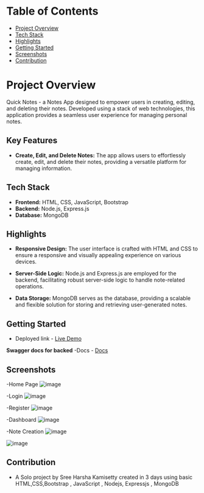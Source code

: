 
# Table of Contents 
- [Project Overview](#project-overview)
- [Tech Stack](#tech-stack)
- [Highlights](#highlights)
- [Getting Started](#getting-started)
- [Screenshots](#screenshots)
- [Contribution](#contribution)

# Project Overview

Quick Notes - a Notes App designed to empower users in creating, editing, and deleting their notes. Developed using a stack of web technologies, this application provides a seamless user experience for managing personal notes.

## Key Features
- **Create, Edit, and Delete Notes:** The app allows users to effortlessly create, edit, and delete their notes, providing a versatile platform for managing information.

## Tech Stack
- **Frontend:** HTML, CSS, JavaScript, Bootstrap
- **Backend:** Node.js, Express.js
- **Database:** MongoDB

## Highlights
- **Responsive Design:** The user interface is crafted with HTML and CSS to ensure a responsive and visually appealing experience on various devices.
  
- **Server-Side Logic:** Node.js and Express.js are employed for the backend, facilitating robust server-side logic to handle note-related operations.

- **Data Storage:** MongoDB serves as the database, providing a scalable and flexible solution for storing and retrieving user-generated notes.

## Getting Started
- Deployed link - <a href="https://main--quicknotes-sreeharsha.netlify.app/" target="blank">Live Demo</a>

**Swagger docs for backed**
-Docs - <a href="https://notesapi-jpgf.onrender.com/apidocs/" target="blank">Docs</a>

## Screenshots
-Home Page
![image](https://github.com/SreeHarsha-Kamisetty/QuickNotes/assets/146928943/bbfc94e9-97d8-43fb-a8aa-e46012a81b12)

-Login 
![image](https://github.com/SreeHarsha-Kamisetty/QuickNotes/assets/146928943/0602a6dc-3ba2-41f0-b80c-5c39d95518e1)

-Register
![image](https://github.com/SreeHarsha-Kamisetty/QuickNotes/assets/146928943/00aa9cb2-3765-479d-85ab-83fcdf3e76f0)

-Dashboard
![image](https://github.com/SreeHarsha-Kamisetty/QuickNotes/assets/146928943/9f2a341c-2361-45c6-b1ea-ad42e9512152)

-Note Creation
![image](https://github.com/SreeHarsha-Kamisetty/QuickNotes/assets/146928943/503590b1-8705-4b4a-8086-e9168827bfa7)

![image](https://github.com/SreeHarsha-Kamisetty/QuickNotes/assets/146928943/f4e41e19-b3a8-441e-8e30-b712fdbe6a93)


## Contribution

- A Solo project by Sree Harsha Kamisetty created in 3 days using basic HTML,CSS,Bootstrap , JavaScript , Nodejs, Expressjs , MongoDB






